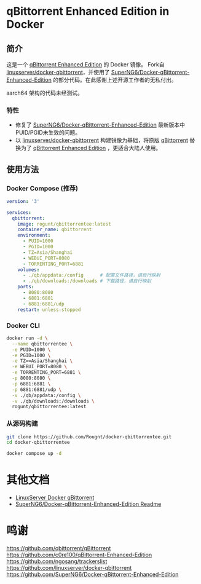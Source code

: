 # qBittorrent Enhanced Edition in Docker

## 简介

这是一个 [qBittorrent Enhanced Edition](https://github.com/c0re100/qBittorrent-Enhanced-Edition) 的 Docker 镜像。
Fork自 [linuxserver/docker-qbittorrent](https://github.com/linuxserver/docker-qbittorrent)，并使用了 [SuperNG6/Docker-qBittorrent-Enhanced-Edition](https://github.com/SuperNG6/Docker-qBittorrent-Enhanced-Edition) 的部分代码。在此感谢上述开源工作者的无私付出。

aarch64 架构的代码未经测试。

### 特性

- 修复了 [SuperNG6/Docker-qBittorrent-Enhanced-Edition](https://github.com/SuperNG6/Docker-qBittorrent-Enhanced-Edition) 最新版本中PUID/PGID未生效的问题。
- 以 [linuxserver/docker-qbittorrent](https://github.com/linuxserver/docker-qbittorrent) 构建镜像为基础，将原版 [qBittorrent](https://github.com/qbittorrent/qBittorrent) 替换为了 [qBittorrent Enhanced Edition](https://github.com/c0re100/qBittorrent-Enhanced-Edition) ，更适合大陆人使用。

## 使用方法

### Docker Compose (推荐)

```yaml
version: '3'

services:
  qbittorrent:
    image: rogunt/qbittorrentee:latest
    container_name: qbittorrent
    environment:
      - PUID=1000
      - PGID=1000
      - TZ=Asia/Shanghai
      - WEBUI_PORT=8080
      - TORRENTING_PORT=6881
    volumes:
      - ./qb/appdata:/config      # 配置文件路径，请自行映射
      - ./qb/downloads:/downloads # 下载路径，请自行映射
    ports:
      - 8080:8080
      - 6881:6881
      - 6881:6881/udp
    restart: unless-stopped
```

### Docker CLI
```bash
docker run -d \
  --name qbittorrentee \
  -e PUID=1000 \
  -e PGID=1000 \
  -e TZ==Asia/Shanghai \
  -e WEBUI_PORT=8080 \
  -e TORRENTING_PORT=6881 \
  -p 8080:8080 \
  -p 6881:6881 \
  -p 6881:6881/udp \
  -v ./qb/appdata:/config \
  -v ./qb/downloads:/downloads \
  rogunt/qbittorrentee:latest
```


### 从源码构建

```bash
git clone https://github.com/Rougnt/docker-qbittorrentee.git
cd docker-qbittorrentee

docker compose up -d
```

# 其他文档
- [LinuxServer Docker qBittorrent](README-linuxserver.md)
- [SuperNG6/Docker-qBittorrent-Enhanced-Edition Readme](https://github.com/SuperNG6/Docker-qBittorrent-Enhanced-Edition/blob/master/README.md)

# 鸣谢

https://github.com/qbittorrent/qBittorrent  
https://github.com/c0re100/qBittorrent-Enhanced-Edition  
https://github.com/ngosang/trackerslist  
https://github.com/linuxserver/docker-qbittorrent  
https://github.com/SuperNG6/Docker-qBittorrent-Enhanced-Edition  